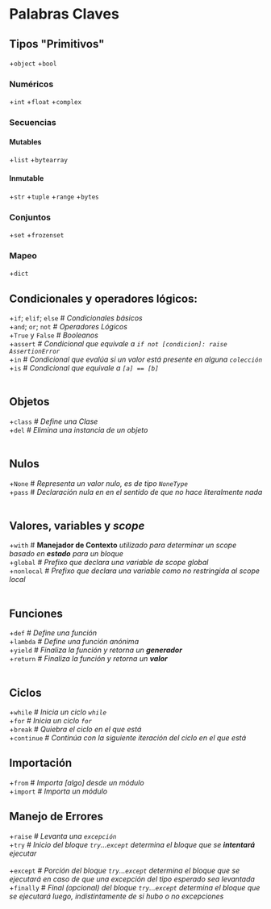 # Palabras Claves

## Tipos "Primitivos"
+`object`
+`bool`
### Numéricos
+`int`
+`float`
+`complex`
### Secuencias
#### Mutables
+`list`
+`bytearray`
#### Inmutable
+`str`
+`tuple`
+`range`
+`bytes`
### Conjuntos
+`set`
+`frozenset`
### Mapeo
+`dict`


## Condicionales y operadores lógicos:
+`if`; `elif`; `else`    # *Condicionales básicos*<br>
+`and`; `or`; `not`      # *Operadores Lógicos*<br>
+`True` y `False`        # *Booleanos*<br>
+`assert`	             # *Condicional que equivale a `if not [condicion]: raise AssertionError`*<br>
+`in`	                 # *Condicional que evalúa si un valor está presente en alguna `colección`*<br>
+`is`                    # *Condicional que equivale a `[a] == [b]`*<br>
<br>

## Objetos
+`class` 	# *Define una Clase*<br>
+`del`   	# *Elimina una instancia de un objeto*<br>
<br>

## Nulos
+`None`	# *Representa un valor nulo, es de tipo `NoneType`*<br>
+`pass`	# *Declaración nula en en el sentido de que no hace literalmente nada*<br>
<br>

## Valores, variables y *scope*
+`with`     # **Manejador de Contexto** *utilizado para determinar un scope basado en **estado** para un bloque*<br> 
+`global`	# *Prefixo que declara una variable de scope global*<br>
+`nonlocal`	# *Prefixo que declara una variable como no restringida al scope local*<br>
<br>

## Funciones
+`def`     # *Define una función*<br>
+`lambda`  # *Define una función anónima*<br>
+`yield`   # *Finaliza la función y retorna un **generador***<br>
+`return`  # *Finaliza la función y retorna un **valor***<br>
<br>

## Ciclos
+`while`     # *Inicia un ciclo `while`*<br>
+`for`       # *Inicia un ciclo `for`*<br>
+`break`     # *Quiebra el ciclo en el que está*<br>
+`continue`	 # *Continúa con la siguiente iteración del ciclo en el que está*<br>

## Importación
+`from`      # *Importa [algo] desde un módulo*<br>
+`import`	 # *Importa un módulo*<br>

## Manejo de Errores
+`raise`     # *Levanta una `excepción`*<br>
+`try`       # *Inicio del bloque `try`...`except` determina el bloque que se **intentará** ejecutar*<br>	
+`except`	 # *Porción del bloque `try`...`except` determina el bloque que se ejecutará en caso de que una excepción del tipo esperado sea levantada*<br>
+`finally`	 # *Final (opcional) del bloque `try`...`except` determina el bloque que se ejecutará luego, indistintamente de si hubo o no excepciones*<br>
